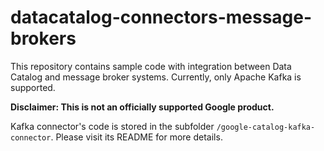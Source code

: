# datacatalog-connectors-message-brokers

This repository contains sample code with integration between Data Catalog and message broker systems. 
Currently, only Apache Kafka is supported.

**Disclaimer: This is not an officially supported Google product.**

Kafka connector's code is stored in the subfolder `/google-catalog-kafka-connector`. 
Please visit its README for more details.